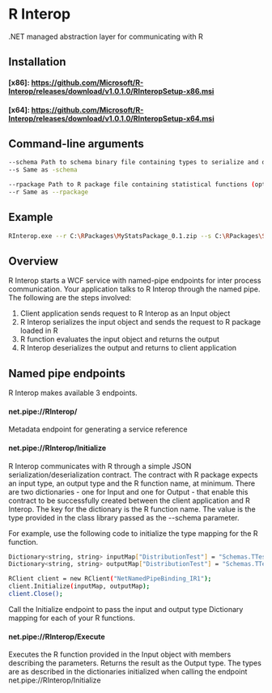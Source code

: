 # R Interop
.NET managed abstraction layer for communicating with R

## Installation
#### [x86]: <https://github.com/Microsoft/R-Interop/releases/download/v1.0.1.0/RInteropSetup-x86.msi>
#### [x64]: <https://github.com/Microsoft/R-Interop/releases/download/v1.0.1.0/RInteropSetup-x64.msi>

## Command-line arguments
```sh
--schema Path to schema binary file containing types to serialize and deserialize input data and output data sent to and received from the R package, respectively
--s Same as -schema

--rpackage Path to R package file containing statistical functions (optional if packages are already installed)
--r Same as --rpackage
```

## Example
```sh
RInterop.exe --r C:\RPackages\MyStatsPackage_0.1.zip --s C:\RPackages\Schemas.dll
```

## Overview
R Interop starts a WCF service with named-pipe endpoints for inter process communication. Your application talks to R Interop through the named pipe. The following are the steps involved:
1. Client application sends request to R Interop as an Input object
2. R Interop serializes the input object and sends the request to R package loaded in R
3. R function evaluates the input object and returns the output
4. R Interop deserializes the output and returns to client application

## Named pipe endpoints
R Interop makes available 3 endpoints.

#### net.pipe://RInterop/
Metadata endpoint for generating a service reference

#### net.pipe://RInterop/Initialize
R Interop communicates with R through a simple JSON serialization/deserialization contract. The contract with R package expects an input type, an output type and the R function name, at minimum. There are two dictionaries - one for Input and one for Output - that enable this contract to be successfully created between the client application and R Interop. The key for the dictionary is the R function name. The value is the type provided in the class library passed as the --schema parameter. 

For example, use the following code to initialize the type mapping for the R function.
```sh
Dictionary<string, string> inputMap["DistributionTest"] = "Schemas.TTest.Input";
Dictionary<string, string> outputMap["DistributionTest"] = "Schemas.TTest.Output";

RClient client = new RClient("NetNamedPipeBinding_IR1");
client.Initialize(inputMap, outputMap);
client.Close();
```

Call the Initialize endpoint to pass the input and output type Dictionary mapping for each of your R functions.

#### net.pipe://RInterop/Execute
Executes the R function provided in the Input object with members describing the parameters. Returns the result as the Output type. The types are as described in the dictionaries initialized when calling the endpoint net.pipe://RInterop/Initialize
